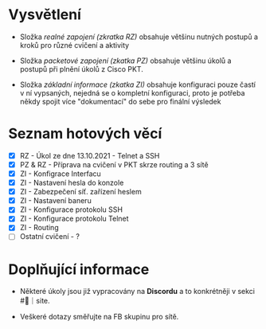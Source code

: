 # Vysvětlení

- Složka *realné zapojení (zkratka RZ)* obsahuje většinu nutných postupů a kroků pro různé cvičení a aktivity

- Složka *packetové zapojení (zkatka PZ)* obsahuje většinu úkolů a postupů při plnění úkolů z Cisco PKT.

- Složka *základní informace (zkatka ZI)* obsahuje konfiguraci pouze častí v ní vypsaných, nejedná se o kompletní konfiguraci, proto je potřeba někdy spojit více "dokumentací" do sebe pro finální výsledek

# Seznam hotových věcí

- [X] RZ - Úkol ze dne 13.10.2021 - Telnet a SSH 
- [X] PZ & RZ -  Příprava na cvičení v PKT skrze routing a 3 sítě 
- [X] ZI - Konfigrace Interfacu
- [X] ZI - Nastavení hesla do konzole
- [X] ZI - Zabezpečení síť. zařízení heslem
- [X] ZI - Nastavení baneru
- [X] ZI - Konfigurace protokolu SSH
- [X] ZI - Konfigurace protokolu Telnet
- [X] ZI - Routing
- [ ] Ostatní cvičení - ?

# Doplňující informace

- Některé úkoly jsou již vypracovány na **Discordu** a to konkrétněji v sekci #🔌｜site.

- Veškeré dotazy směřujte na FB skupinu pro sítě. 